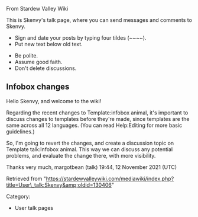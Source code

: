 From Stardew Valley Wiki

This is Skenvy's talk page, where you can send messages and comments to Skenvy.

- Sign and date your posts by typing four tildes (~~~~).
- Put new text below old text.

<!--THE END-->

- Be polite.
- Assume good faith.
- Don't delete discussions.

## Infobox changes

Hello Skenvy, and welcome to the wiki!

Regarding the recent changes to Template:infobox animal, it's important to discuss changes to templates before they're made, since templates are the same across all 12 languages. (You can read Help:Editing for more basic guidelines.)

So, I'm going to revert the changes, and create a discussion topic on Template talk:Infobox animal. This way we can discuss any potential problems, and evaluate the change there, with more visibility.

Thanks very much, margotbean (talk) 19:44, 12 November 2021 (UTC)

Retrieved from "https://stardewvalleywiki.com/mediawiki/index.php?title=User\_talk:Skenvy&amp;oldid=130406"

Category:

- User talk pages